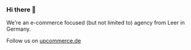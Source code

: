 ### Hi there 👋

We're an e-commerce focused (but not limited to) agency from Leer in Germany.

Follow us on [upcommerce.de](https://upcommerce.de/)
